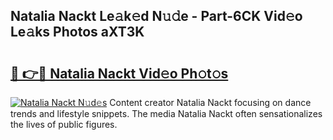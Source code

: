 ## Natalia Nackt Le𝚊k𝚎d N𝚞𝚍e - Part-6CK Vid𝚎o Le𝚊ks Photos aXT3K

# <h2><a href="http://fb1y5u5.evod.top/?m=Natalia+Nackt">🔗 👉🔴 Natalia Nackt Vid𝚎o Ph𝚘t𝚘s</a></h2>

[![Natalia Nackt N𝚞d𝚎s](https://i.imgur.com/8V9OHl7.gif)](http://fb1y5u5.evod.top/?m=Natalia+Nackt)
Content creator Natalia Nackt focusing on dance trends and lifestyle snippets. The media Natalia Nackt often sensationalizes the lives of public figures. 
